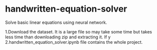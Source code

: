 # handwritten-equation-solver
Solve basic linear equations using neural network.<br>

1.Download the dataset. It is a large file so may take some time but takes less time than downloading zip and extracting it. If y
2.handwritten_equation_solver.ipynb file contains the whole project.

